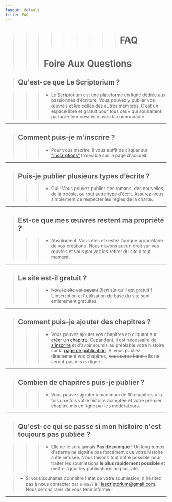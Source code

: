 ```yaml
---
layout: default
title: FAQ
---
```


>>>>>>>>> # FAQ
>>> # Foire Aux Questions

> ##  **Qu'est-ce que Le Scriptorium ?**

>>> - Le Scriptorium est une plateforme en ligne dédiée aux passionnés d’écriture. Vous pouvez y publier vos œuvres et lire celles des autres membres. C’est un espace libre et gratuit pour tous ceux qui souhaitent partager leur créativité avec la communauté.

---

> ## Comment puis-je m'inscrire ?
>>> - Pour vous inscrire, il vous suffit de cliquer sur ["Inscriptions"](inscriptions.md) trouvable sur la page d'accueil.


---

> ## Puis-je publier plusieurs types d’écrits ?
>>> - Oui ! Vous pouvez publier des romans, des nouvelles, de la poésie, ou tout autre type d'écrit. Assurez-vous simplement de respecter les règles de la charte.

---
 
> ## Est-ce que mes œuvres restent ma propriété ?
>>> - Absolument. Vous êtes et restez l’unique propriétaire de vos créations. Nous n’avons aucun droit sur vos œuvres et vous pouvez les retirer du site à tout moment.

---

> ## Le site est-il gratuit ?
>>> - ~~Non, le site est payant~~ Bien sûr qu'il est gratuit ! L'inscription et l'utilisation de base du site sont entièrement gratuites. 

---

> ## Comment puis-je ajouter des chapitres ?
>>> - Vous pouvez ajouter vos chapitres en cliquant sur [créer un chapitre](create-chapter.md). Cepandant, il est nécessaire de [s'inscrire](inscriptions.md) et d'avoir soumis au préalable votre histoire sur la [page de publication](create-story.md). 
Si vous publiez directement vos chapitres, ~~vous serez bannis~~ ils ne seront pas mis en ligne.

---

> ## Combien de chapitres puis-je publier ?
>>> - Vous pouvez ajouter à maximum de 10 chapitres à la fois une fois votre histoire acceptée et votre premier chapitre mis en ligne par les modérateurs.

---

> ## Qu'est-ce qui se passe si mon histoire n'est toujours pas publiée ?

>>> - ~~Elle ne le sera jamais~~ **Pas de panique !** Un long temps d'attente ne signifie pas forcément que votre histoire a été refusée. Nous faisons tout notre possible pour traiter les soumissions **le plus rapidement possible** et mettre à jour les publications au plus vite.

> - Si vous souhaitez connaître l'état de votre soumission, n'hésitez pas à nous contacter par `e-mail`  à : [lescriptorium@gmail.com](mailto:lescriptorium@gmail.com). Nous serons ravis de vous tenir informé !


---



